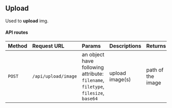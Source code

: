 ## Upload

Used to **upload** img.


#### API routes
| Method |Request URL         | Params          | Descriptions   |Returns|
|--------|:-------------------|:----------------|:---------------|-------|
| `POST` |`/api/upload/image` | an object have following attribute:<br/>`filename`, `filetype`, `filesize`, `base64`  | upload image(s)| path of the image |

